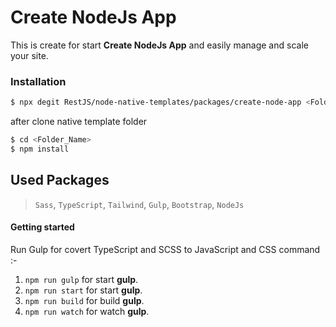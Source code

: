 # Create NodeJs App

This is create for start **Create NodeJs App** and easily manage and scale your site.

### Installation

```bash 
$ npx degit RestJS/node-native-templates/packages/create-node-app <Folder_Name>
```
after clone native template folder
```bash 
$ cd <Folder_Name>
$ npm install
```

## Used Packages

> `Sass`, `TypeScript`, `Tailwind`, `Gulp`, `Bootstrap`, `NodeJs`

#### Getting started

Run Gulp for covert TypeScript and SCSS to JavaScript and CSS command :-

1. `npm run gulp` for start **gulp**.
2. `npm run start` for start **gulp**.
3. `npm run build` for build **gulp**.
4. `npm run watch` for watch **gulp**.
